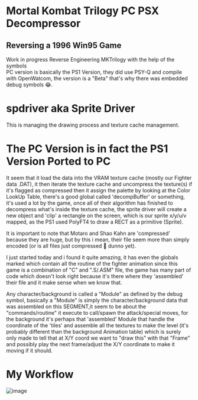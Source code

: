 # Mortal Kombat Trilogy PC PSX Decompressor
## Reversing a 1996 Win95 Game
Work in progress Reverse Engineering MKTrilogy with the help of the symbols<br>
PC version is basically the PS1 Version, they did use PSY-Q and compile with OpenWatcom, the version is a "Beta" that's why there was embedded debug symbols 😂.

# spdriver aka Sprite Driver
This is managing the drawing process and texture cache management.

# The PC Version is in fact the PS1 Version Ported to PC

It seem that it load the data into the VRAM texture cache (mostly our Fighter data .DAT), it then iterate the texture cache and uncompress the texture(s) if it's flagged as compressed then it assign the palette by looking at the Color LookUp Table, there's a good global called 'decompBuffer' or something, it's used a lot by the game, once all of their algorithm has finished to decompress what's inside the texture cache, the sprite driver will create a new object and 'clip' a rectangle on the screen, which is our sprite x/y/u/v mapped, as the PS1 used PolyFT4 to draw a RECT as a primitive (Sprite).

It is important to note that Motaro and Shao Kahn are 'compressed' because they are huge, but by this i mean, their file seem more than simply encoded (or is all files just compressed 🤔 dunno yet).

I just started today and i found it quite amazing, it has even the globals marked which contain all the routine of the fighter animation since this game is a combination of "C" and ".S/.ASM" file, the game has many part of code which doesn't look right because it's there where they 'assembled' their file and it make sense when we know that.

Any character/background is called a "Module" as defined by the debug symbol, basically a "Module" is simply the character/background data that was assembled on this SEGMENT,it seem to be about the "commands/routine" it execute to call/spawn the attack/special moves, for the background it's perhaps that 'assembled' Module that handle the coordinate of the 'tiles' and assemble all the textures to make the level (it's probably different than the background Animation table) which is surely only made to tell that at X/Y coord we want to "draw this" with that "Frame" and possibly play the next frame/adjust the X/Y coordinate to make it moving if it should.

# My Workflow
![image](https://user-images.githubusercontent.com/19496833/133936231-1cc1ff1a-03df-4618-8536-97163ed9d9a7.png)

